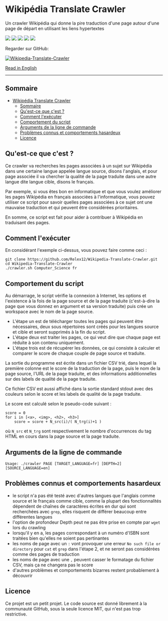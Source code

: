 # Wikipédia Translate Crawler

Un crawler Wikipédia qui donne la pire traduction d'une page autour d'une page de départ en utilisant les liens hypertextes

![](https://img.shields.io/github/license/Relex12/Wikipedia-Translate-Crawler) ![](https://img.shields.io/github/repo-size/Relex12/Wikipedia-Translate-Crawler) ![](https://img.shields.io/github/languages/top/Relex12/Wikipedia-Translate-Crawler) ![](https://img.shields.io/github/last-commit/Relex12/Wikipedia-Translate-Crawler) ![](https://img.shields.io/github/stars/Relex12/Wikipedia-Translate-Crawler)

Regarder sur GitHub:

[![Wikipedia-Translate-Crawler](https://github-readme-stats.vercel.app/api/pin/?username=Relex12&repo=Wikipedia-Translate-Crawler)](https://github.com/Relex12/Wikipedia-Translate-Crawler)

[Read in English](https://relex12.github.io/Wikipedia-Translate-Crawler)

---

## Sommaire

* [Wikipédia Translate Crawler](#wikipédia-translate-crawler)
    * [Sommaire](#sommaire)
    * [Qu'est-ce que c'est ?](#qu'est-ce-que-c'est-)
    * [Comment l'exécuter](#comment-l'exécuter)
    * [Comportement du script](#comportement-du-script)
    * [Arguments de la ligne de commande](#arguments-de-la-ligne-de-commande)
    * [Problèmes connus et comportements hasardeux](#problèmes-connus-et-comportements-hasardeux)
    * [Licence](#licence)

<!-- table of contents created by Adrian Bonnet, see https://Relex12.github.io/Markdown-Table-of-Contents for more -->

## Qu'est-ce que c'est ?

Ce crawler va recherches les pages associées à un sujet sur Wikipédia dans une certaine langue appelée langue source, disons l'anglais, et pour page associée il va chercher la qualité de la page traduite dans une autre langue dite langue cible, disons le français.

Par exemple, si vous êtes bon en informatique et que vous voulez améliorer les pages Wikipédia en français associées à l'informatique, vous pouvez utiliser ce script pour savoir quelles pages associées à ce sujet ont une mauvaise traduction et qui peuvent être considérées prioritaires.

En somme, ce script est fait pour aider à contribuer à Wikipédia en traduisant des pages.

## Comment l'exécuter

En considérant l'exemple ci-dessus, vous pouvez faire comme ceci :

```
git clone https://github.com/Relex12/Wikipedia-Translate-Crawler.git
cd Wikipedia-Translate-Crawler
./crawler.sh Computer_Science fr
```

## Comportement du script

Au démarrage, le script vérifie la connexion à Internet, les options et l'existence à la fois de la page source et de la page traduite (c'est-à-dire la page que vous donnez en argument et sa version traduite) puis crée un workspace avec le nom de la page source.

* L'étape un est de télécharger toutes les pages qui peuvent être nécessaires, deux sous répertoires sont créés pour les langues source et cible et seront supprimés à la fin du script.
* L'étape deux est traiter les pages, ce qui veut dire que chaque page est réduite à son contenu uniquement.
* L'étape trois est de récupérer les données, ce qui consiste à calculer et comparer le score de chaque couple de page source et traduite.

La sortie du programme est écrite dans un fichier CSV trié, dans lequel la première colonne est le score de la traduction de la page, puis le nom de la page source, l'URL de la page traduite, et des informations additionnelles sur des labels de qualité de la page traduite.

Ce fichier CSV est aussi affiché dans la sortie standard stdout avec des couleurs selon le score et les labels de qualité de la page traduite.

Le score est calculé selon le pseudo-code suivant :

```
score = 0
for i in [<a>, <img>, <h2>, <h3>]
	score = score + N_src(i)/( N_trg(i)+1 )
```

où `N_src` et `N_trg` sont respectivement le nombre d'occurrences du tag HTML en cours dans la page source et la page traduite.

## Arguments de la ligne de commande

```
Usage: ./crawler PAGE [TARGET_LANGUAGE=fr] [DEPTH=2] [SOURCE_LANGUAGE=en]
```

## Problèmes connus et comportements hasardeux

* le script n'a pas été testé avec d'autres langues que l'anglais comme source et le français comme cible, comme la plupart des fonctionnalités dépendent de chaînes de caractères écrites en dur qui sont recherchées avec `grep`, elles risquent de différer beaucoup entre différentes langues
* l'option de profondeur Depth peut ne pas être prise en compte par `wget` lors du crawling
* lorsqu'il y en a, les pages correspondant à un numéro d'ISBN sont traitées bien qu'elles ne soient pas pertinantes
* les noms de page avec un `:` vont provoquer une erreur `No such file or directory` pour `cat` et `grep` dans l'étape 2, et ne seront pas considérées comme des pages de traduction
* les noms de page avec une `,` peuvent casser le formatage du fichier CSV, mais ça ne changera pas le score
* d'autres problèmes et comportements bizarres restent probablement à découvrir


## Licence

Ce projet est un petit projet. Le code source est donné librement à la communauté GitHub, sous la seule licence MIT, qui n'est pas trop restrictive.
